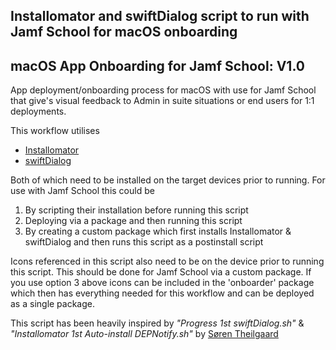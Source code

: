 
## Installomator and swiftDialog script to run with Jamf School for macOS onboarding

## macOS App Onboarding for Jamf School: V1.0                  
                                                                             
 App deployment/onboarding process for macOS with use for Jamf School that give's visual feedback to Admin in suite situations or end users for 1:1  deployments. 
 
 This workflow utilises
 - [Installomator](https://github.com/Installomator/Installomator)
 - [swiftDialog](https://github.com/bartreardon/swiftDialog)                

Both of which need to be installed on the target devices prior to running.
For use with Jamf School this could be
1) By scripting their installation before running this script                
2) Deploying via a package and then running this script 
3) By creating a custom package which first installs Installomator & swiftDialog and then runs this script as a postinstall script

Icons referenced in this script also need to be on the device prior to running this script. This should be done for Jamf School via a custom package.
If you use option 3 above icons can be included in the 'onboarder' package which then has everything needed for this workflow and can be deployed as a single package.

This script has been heavily inspired by *"Progress 1st swiftDialog.sh"* & *"Installomator 1st Auto-install DEPNotify.sh"* by
[Søren Theilgaard](https://github.com/Theile)               